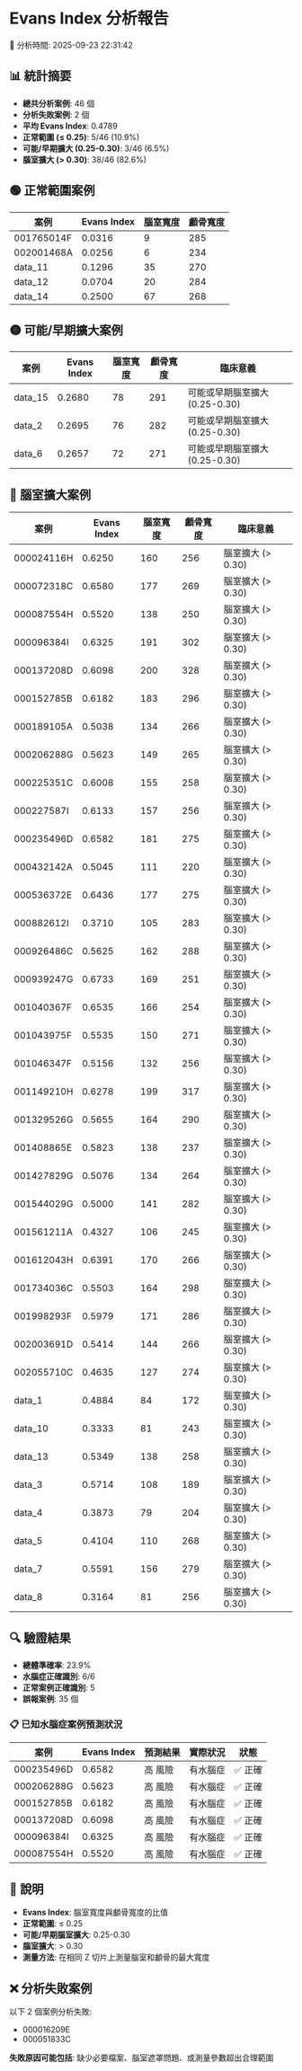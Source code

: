 # Evans Index 分析報告

📅 分析時間: 2025-09-23 22:31:42

## 📊 統計摘要

- **總共分析案例**: 46 個
- **分析失敗案例**: 2 個
- **平均 Evans Index**: 0.4789
- **正常範圍 (≤ 0.25)**: 5/46 (10.9%)
- **可能/早期擴大 (0.25-0.30)**: 3/46 (6.5%)
- **腦室擴大 (> 0.30)**: 38/46 (82.6%)

## 🟢 正常範圍案例

| 案例 | Evans Index | 腦室寬度 | 顱骨寬度 |
|------|-------------|----------|----------|
| 001765014F | 0.0316 | 9 | 285 |
| 002001468A | 0.0256 | 6 | 234 |
| data_11 | 0.1296 | 35 | 270 |
| data_12 | 0.0704 | 20 | 284 |
| data_14 | 0.2500 | 67 | 268 |

## 🟡 可能/早期擴大案例

| 案例 | Evans Index | 腦室寬度 | 顱骨寬度 | 臨床意義 |
|------|-------------|----------|----------|----------|
| data_15 | 0.2680 | 78 | 291 | 可能或早期腦室擴大 (0.25-0.30) |
| data_2 | 0.2695 | 76 | 282 | 可能或早期腦室擴大 (0.25-0.30) |
| data_6 | 0.2657 | 72 | 271 | 可能或早期腦室擴大 (0.25-0.30) |

## 🔴 腦室擴大案例

| 案例 | Evans Index | 腦室寬度 | 顱骨寬度 | 臨床意義 |
|------|-------------|----------|----------|----------|
| 000024116H | 0.6250 | 160 | 256 | 腦室擴大 (> 0.30) |
| 000072318C | 0.6580 | 177 | 269 | 腦室擴大 (> 0.30) |
| 000087554H | 0.5520 | 138 | 250 | 腦室擴大 (> 0.30) |
| 000096384I | 0.6325 | 191 | 302 | 腦室擴大 (> 0.30) |
| 000137208D | 0.6098 | 200 | 328 | 腦室擴大 (> 0.30) |
| 000152785B | 0.6182 | 183 | 296 | 腦室擴大 (> 0.30) |
| 000189105A | 0.5038 | 134 | 266 | 腦室擴大 (> 0.30) |
| 000206288G | 0.5623 | 149 | 265 | 腦室擴大 (> 0.30) |
| 000225351C | 0.6008 | 155 | 258 | 腦室擴大 (> 0.30) |
| 000227587I | 0.6133 | 157 | 256 | 腦室擴大 (> 0.30) |
| 000235496D | 0.6582 | 181 | 275 | 腦室擴大 (> 0.30) |
| 000432142A | 0.5045 | 111 | 220 | 腦室擴大 (> 0.30) |
| 000536372E | 0.6436 | 177 | 275 | 腦室擴大 (> 0.30) |
| 000882612I | 0.3710 | 105 | 283 | 腦室擴大 (> 0.30) |
| 000926486C | 0.5625 | 162 | 288 | 腦室擴大 (> 0.30) |
| 000939247G | 0.6733 | 169 | 251 | 腦室擴大 (> 0.30) |
| 001040367F | 0.6535 | 166 | 254 | 腦室擴大 (> 0.30) |
| 001043975F | 0.5535 | 150 | 271 | 腦室擴大 (> 0.30) |
| 001046347F | 0.5156 | 132 | 256 | 腦室擴大 (> 0.30) |
| 001149210H | 0.6278 | 199 | 317 | 腦室擴大 (> 0.30) |
| 001329526G | 0.5655 | 164 | 290 | 腦室擴大 (> 0.30) |
| 001408865E | 0.5823 | 138 | 237 | 腦室擴大 (> 0.30) |
| 001427829G | 0.5076 | 134 | 264 | 腦室擴大 (> 0.30) |
| 001544029G | 0.5000 | 141 | 282 | 腦室擴大 (> 0.30) |
| 001561211A | 0.4327 | 106 | 245 | 腦室擴大 (> 0.30) |
| 001612043H | 0.6391 | 170 | 266 | 腦室擴大 (> 0.30) |
| 001734036C | 0.5503 | 164 | 298 | 腦室擴大 (> 0.30) |
| 001998293F | 0.5979 | 171 | 286 | 腦室擴大 (> 0.30) |
| 002003691D | 0.5414 | 144 | 266 | 腦室擴大 (> 0.30) |
| 002055710C | 0.4635 | 127 | 274 | 腦室擴大 (> 0.30) |
| data_1 | 0.4884 | 84 | 172 | 腦室擴大 (> 0.30) |
| data_10 | 0.3333 | 81 | 243 | 腦室擴大 (> 0.30) |
| data_13 | 0.5349 | 138 | 258 | 腦室擴大 (> 0.30) |
| data_3 | 0.5714 | 108 | 189 | 腦室擴大 (> 0.30) |
| data_4 | 0.3873 | 79 | 204 | 腦室擴大 (> 0.30) |
| data_5 | 0.4104 | 110 | 268 | 腦室擴大 (> 0.30) |
| data_7 | 0.5591 | 156 | 279 | 腦室擴大 (> 0.30) |
| data_8 | 0.3164 | 81 | 256 | 腦室擴大 (> 0.30) |

## 🔍 驗證結果

- **總體準確率**: 23.9%
- **水腦症正確識別**: 6/6
- **正常案例正確識別**: 5
- **誤報案例**: 35 個

### 📋 已知水腦症案例預測狀況

| 案例 | Evans Index | 預測結果 | 實際狀況 | 狀態 |
|------|-------------|----------|----------|------|
| 000235496D | 0.6582 | 高 風險 | 有水腦症 | ✅ 正確 |
| 000206288G | 0.5623 | 高 風險 | 有水腦症 | ✅ 正確 |
| 000152785B | 0.6182 | 高 風險 | 有水腦症 | ✅ 正確 |
| 000137208D | 0.6098 | 高 風險 | 有水腦症 | ✅ 正確 |
| 000096384I | 0.6325 | 高 風險 | 有水腦症 | ✅ 正確 |
| 000087554H | 0.5520 | 高 風險 | 有水腦症 | ✅ 正確 |

## 📖 說明

- **Evans Index**: 腦室寬度與顱骨寬度的比值
- **正常範圍**: ≤ 0.25
- **可能/早期腦室擴大**: 0.25-0.30
- **腦室擴大**: > 0.30
- **測量方法**: 在相同 Z 切片上測量腦室和顱骨的最大寬度

## ❌ 分析失敗案例

以下 2 個案例分析失敗:

- 000016209E
- 000051833C

**失敗原因可能包括**: 缺少必要檔案、腦室遮罩問題、或測量參數超出合理範圍

